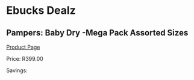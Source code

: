 
# Ebucks Dealz
## Pampers: Baby Dry -Mega Pack Assorted Sizes
[Product Page](https://www.ebucks.com/web/shop/productSelected.do?prodId=604552080&catId=375509364)

Price: R399.00

Savings: 


	